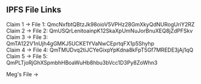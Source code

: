 ## IPFS File Links ##

Claim 1 -> File 1: QmcNxfbtQBtzJk98oioV5VPHz28GmXkyQdNURogUriY2RZ  
Claim 2 -> File 2: QmUSQrLenitoainpK12SkaXpUmNuJorBnuXEQ8jZdPFSkv  
Claim 3 -> File 3: QmTA122V1nUjh4gGMKJ5UCKE1YVaNwCEprtqFX1p5Shyhp  
Claim 4 -> File 4: QmTMUDvq2tiJCYeGixpYpKdna8kFpT5Gf7MREDE3jAj1qQ  
Claim 5 -> File 5: QmPLTjoRjGhXSpmbhHBoaWuHb8hbu3bVcc1D3Py8ZoWhn3  

Meg's File ->   
